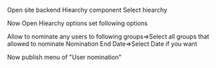 Open site backend Hiearchy component
Select hiearchy

Now Open Hiearchy options set following options

Allow to nominate any users to following groups=>Select all groups that allowed to nominate
Nomination End Date=>Select Date if you want

Now publish menu of "User nomination"